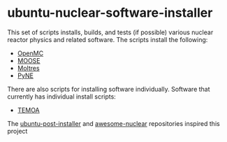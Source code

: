 # ubuntu-nuclear-software-installer
This set of scripts installs, builds, and tests (if possible) various nuclear reactor physics and related software. 
The scripts install the following:
- [OpenMC](https://github.com/openmc-dev/openmc)
- [MOOSE](https://github.com/idaholab/moose)
- [Moltres](https://github.com/arfc/moltres)
- [PyNE](https://github.com/pyne/pyne)

There are also scripts for installing software individually. Software that currently has individual install scripts:
- [TEMOA](https://github.com/TemoaProject/temoa)


The [ubuntu-post-installer](https://github.com/samgdotson/ubuntu-post-installer) and [awesome-nuclear](https://github.com/paulromano/awesome-nuclear) repositories inspired this project
